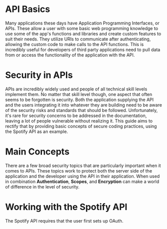 # API Basics
Many applications these days have Application Programming Interfaces, or APIs. These allow a user with some basic web programming knowledge to use some of the app's functions and libraries and create custom features to suit their needs.
They utilize URIs to communicate after authenticating, allowing the custom code to make calls to the API functions.
This is incredibly useful for developers of third party applications need to pull data from or access the functionality of the application with the API.

# Security in APIs
APIs are incredibly widely used and people of all technical skill levels implement them.
No matter that skill level though, one aspect that often seems to be forgotten is security.
Both the application supplying the API and the users integrating it into whatever they are building need to be aware of the security risks and standards that should be followed.
Unfortunately, it's rare for security concerns to be addressed in the documentation, leaving a lot of people vulnerable without realizing it.
This guide aims to rectify that by providing basic concepts of secure coding practices, using the Spotify API as an example.

# Main Concepts
There are a few broad security topics that are particularly important when it comes to APIs.
These topics work to protect both the server side of the application and the developer using the API in their application.
When used in combination **Authentication**, **Scopes**, and **Encryption** can make a world of difference in the level of security.

# Working with the Spotify API
The Spotify API requires that the user first sets up OAuth.
